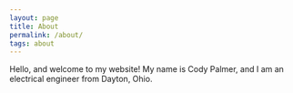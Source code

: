 ```yaml
---
layout: page
title: About
permalink: /about/
tags: about
---
```


Hello, and welcome to my website! My name is Cody Palmer, and I am an electrical engineer from Dayton, Ohio. 